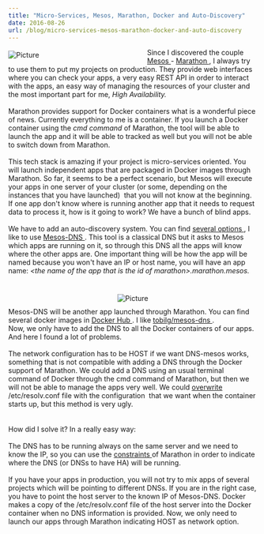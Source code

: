```yaml
---
title: "Micro-Services, Mesos, Marathon, Docker and Auto-Discovery"
date: 2016-08-26
url: /blog/micro-services-mesos-marathon-docker-and-auto-discovery
---
```


<div class="blog-content">
 <span class="imgPusher" style="float:left;height:0px">
 </span>
 <span style="display: table;width:281px;position:relative;float:left;max-width:100%;;clear:left;margin-top:0px;*margin-top:0px">
 <a>
  <img alt="Picture" class="galleryImageBorder wsite-image" src="/img/mesosmarathondocker.png" style="margin-top: 5px; margin-bottom: 10px; margin-left: 0px; margin-right: 10px; none; max-width:100%"/>
 </a>
 <span class="wsite-caption" style="display: table-caption; caption-side: bottom; font-size: 90%; margin-top: -10px; margin-bottom: 10px; text-align: center;">
 </span>
 </span>
 <div class="paragraph" style="display:block;">
  Since I discovered the couple
 <a href="http://mesos.apache.org/" target="_blank">
   Mesos
 </a>
  -
 <a href="https://mesosphere.github.io/marathon/" target="_blank">
   Marathon
 </a>
  , I always try to use them to put my projects on production. They provide web interfaces where you can check your apps, a very easy REST API in order to interact with the apps, an easy way of managing the resources of your cluster and the most important part for me,
 <em>
   High Availability.
 </em>
 <br/>
 <br/>
  Marathon provides support for Docker containers what is a wonderful piece of news. Currently everything to me is a container. If you launch a Docker container using the
 <em>
   cmd command
 </em>
  of Marathon, the tool will be able to launch the app and it will be able to tracked as well but you will not be able to switch down from Marathon.
 <br/>
 <br/>
  This tech stack is amazing if your project is micro-services oriented. You will launch independent apps that are packaged in Docker images through Marathon. So far, it seems to be a perfect scenario, but Mesos will execute your apps in one server of your cluster (or some, depending on the instances that you have launched)  that you will not know at the beginning. If one app don't know where is running another app that it needs to request data to process it, how is it going to work? We have a bunch of blind apps.
 <br/>
 <br/>
  We have to add an auto-discovery system. You can find
 <a href="https://mesosphere.github.io/marathon/docs/service-discovery-load-balancing.html" target="_blank">
   several options
 </a>
  , I like to use
 <a href="https://mesosphere.github.io/mesos-dns/" target="_blank">
   Mesos-DNS
 </a>
  . This tool is a classical DNS but it asks to Mesos which apps are running on it, so through this DNS all the apps will know where the other apps are. One important thing will be how the app will be named because you won't have an IP or host name, you will have an app name:
 <em>
   &lt;the name of the app that is the id of marathon&gt;.marathon.mesos.
 </em>
 <br/>
 </div>
 <hr style="width:100%;clear:both;visibility:hidden;"/>
 <div>
 <div class="wsite-image wsite-image-border-none " style="padding-top:10px;padding-bottom:10px;margin-left:0;margin-right:0;text-align:center">
  <a>
   <img alt="Picture" src="/img/architecture_orig.png" style="width:auto;max-width:100%"/>
  </a>
  <div style="display:block;font-size:90%">
  </div>
 </div>
 </div>
 <div class="paragraph">
  Mesos-DNS will be another app launched through Marathon. You can find several docker images in
 <a href="https://hub.docker.com/search/?isAutomated=0&amp;isOfficial=0&amp;page=1&amp;pullCount=0&amp;q=Mesos-dns&amp;starCount=0" target="_blank">
   Docker Hub
 </a>
  . I like
 <a href="https://hub.docker.com/r/tobilg/mesos-dns/" target="_blank">
   tobilg/mesos-dns
 </a>
  .
 <br/>
 </div>
 <div class="paragraph">
  Now, we only have to add the DNS to all the Docker containers of our apps. And here I found a lot of problems.
 <br/>
 <br/>
  The network configuration has to be HOST if we want DNS-mesos works, something that is not compatible with adding a DNS through the Docker support of Marathon. We could add a DNS using an usual terminal command of Docker through the cmd command of Marathon, but then we will not be able to manage the apps very well. We could
 <a href="https://mesosphere.github.io/mesos-dns/docs/" target="_blank">
   overwrite
 </a>
  /etc/resolv.conf file with the configuration  that we want when the container starts up, but this method is very ugly.
 <br/>
 <br/>
 <br/>
  How did I solve it? In a really easy way:
 <br/>
 <br/>
  The DNS has to be running always on the same server and we need to know the IP, so you can use the
 <a href="https://mesosphere.github.io/marathon/docs/constraints.html" target="_blank">
   constraints
 </a>
  of Marathon in order to indicate where the DNS (or DNSs to have HA) will be running.
 <br/>
 <br/>
  If you have your apps in production, you will not try to mix apps of several projects which will be pointing to different DNSs. If you are in the right case, you have to point the host server to the known IP of Mesos-DNS. Docker makes a copy of the /etc/resolv.conf file of the host server into the Docker container when no DNS information is provided. Now, we only need to launch our apps through Marathon indicating HOST as network option.
 <br/>
 </div>
 <div class="wsite-adsense">
 <script src="//www.weebly.com/weebly/apps/serveAds.php?type=adsense&amp;elementid=615014495575564385&amp;ineditor=0&amp;subdomain=mendrugory.weebly.com&amp;pubid=pub-2477529535053270&amp;adformat=468x60&amp;adtype=text_image&amp;bordercolor=FFFFFF&amp;bgcolor=FFFFFF&amp;linkcolor=0F53FF&amp;textcolor=000000&amp;urlcolor=008000" type="text/javascript">
 </script>
 </div>
</div>

